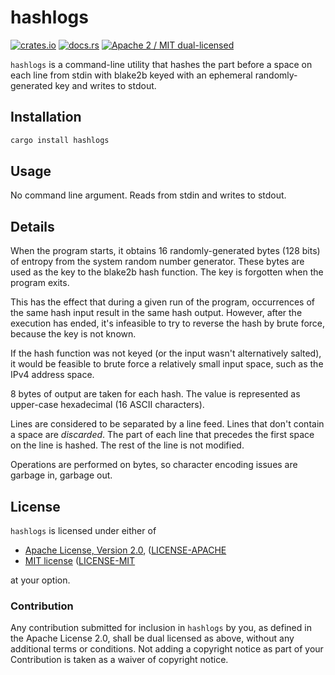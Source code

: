 # hashlogs

[![crates.io](https://meritbadge.herokuapp.com/hashlogs)](https://crates.io/crates/hashlogs)
[![docs.rs](https://docs.rs/hashlogs/badge.svg)](https://docs.rs/hashlogs/)
[![Apache 2 / MIT dual-licensed](https://img.shields.io/badge/license-Apache%202%20%2F%20MIT-blue.svg)](https://github.com/hsivonen/hashlogs/blob/master/COPYRIGHT)

`hashlogs` is a command-line utility that hashes the part before a space on
each line from stdin with blake2b keyed with an ephemeral randomly-generated
key and writes to stdout.

## Installation

```sh
cargo install hashlogs
```

## Usage

No command line argument. Reads from stdin and writes to stdout.

## Details

When the program starts, it obtains 16 randomly-generated bytes (128 bits) of
entropy from the system random number generator. These bytes are used as the
key to the blake2b hash function. The key is forgotten when the program exits.

This has the effect that during a given run of the program, occurrences of
the same hash input result in the same hash output. However, after the
execution has ended, it's infeasible to try to reverse the hash by brute
force, because the key is not known.

If the hash function was not keyed (or the input wasn't alternatively salted),
it would be feasible to brute force a relatively small input space, such as
the IPv4 address space.

8 bytes of output are taken for each hash. The value is represented as
upper-case hexadecimal (16 ASCII characters).

Lines are considered to be separated by a line feed. Lines that don't contain
a space are _discarded_. The part of each line that precedes the first space
on the line is hashed. The rest of the line is not modified.

Operations are performed on bytes, so character encoding issues are garbage
in, garbage out.

## License

`hashlogs` is licensed under either of

 * [Apache License, Version 2.0](https://www.apache.org/licenses/LICENSE-2.0), ([LICENSE-APACHE](LICENSE-APACHE)
 * [MIT license](https://opensource.org/licenses/MIT) ([LICENSE-MIT](LICENSE-MIT)

at your option.

### Contribution

Any contribution submitted for inclusion in `hashlogs` by you,
as defined in the Apache License 2.0, shall be dual licensed as above,
without any additional terms or conditions. Not adding a copyright notice as
part of your Contribution is taken as a waiver of copyright notice.